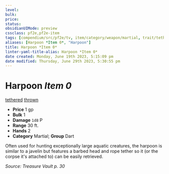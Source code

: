 ```yaml
---
level:
bulk:
price:
status:
obsidianUIMode: preview
cssclass: pf2e,pf2e-item
tags: [compendium/src/pf2e/tv, item/category/weapon/martial, trait/tethered, trait/thrown]
aliases: [Harpoon *Item 0*, "Harpoon"]
title: Harpoon *Item 0*
linter-yaml-title-alias: Harpoon *Item 0*
date created: Monday, June 19th 2023, 5:15:09 pm
date modified: Thursday, June 29th 2023, 5:30:55 pm
---
```


# Harpoon *Item 0*

[tethered](rules/traits/tethered-b1.md) [thrown](rules/traits/thrown.md)  

- **Price** 1 gp
- **Bulk** 1
- **Damage** `1d8` P
- **Range** 30 ft.
- **Hands** 2
- **Category** Martial; **Group** Dart

Often used for hunting exceptionally large aquatic creatures, the harpoon is similar to a javelin but features a barbed head and rope tether so it (or the corpse it's attached to) can be easily retrieved.

*Source: Treasure Vault p. 30*
